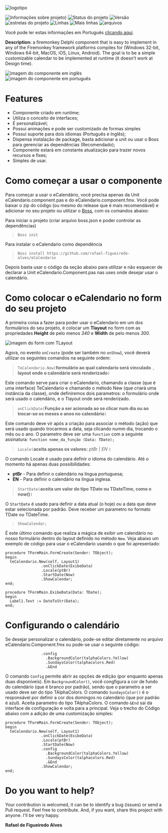 ![logotipo](https://github.com/rafael-figueiredo-alves/eCalendario/blob/main/img/logo.png)

![Informações sobre projeto](https://img.shields.io/badge/Delphi%20Version-10.4.2%20Community-brightgreen))
![Status do projeto](https://img.shields.io/badge/Project's%20status-Version%201.0%20released-brightgreen)
![Versão](https://img.shields.io/badge/Project's%20version-1.0-brightgreen)
![estrelas do projeto](https://img.shields.io/github/stars/rafael-figueiredo-alves/eCalendario?style=flat-square)
![Linhas](https://tokei.rs/b1/github/rafael-figueiredo-alves/eCalendario?color=red&category=lines&style=flat-square)
![Mais linhas](https://tokei.rs/b1/github/rafael-figueiredo-alves/eCalendario?color=green&category=code&style=flat-square)
![arquivos](https://tokei.rs/b1/github/rafael-figueiredo-alves/eCalendario?color=yellow&category=files&style=flat-square)

Você pode ler estas informações em Português [clicando aqui](https://github.com/rafael-figueiredo-alves/eCalendario/blob/main/README.md).

**Description:** a firemonkey Delphi component that is easy to implement in any of the Firemonkey framework platforms compiles for (Windows 32-bit, Windows 64-bit, MacOS, iOS, Linux, Android). The goal is to be a simple customizable calendar to be implemented at runtime (it doesn't work at Design time).

![imagem do componente em inglês](https://github.com/rafael-figueiredo-alves/eCalendario/blob/main/img/img_componente.png) ![imagem do componente em português](https://github.com/rafael-figueiredo-alves/eCalendario/blob/main/img/img_componente_portugues.png)

# Features

* Componente criado em runtime;
* Utiliza o conceito de interfaces;
* É personalizável;
* Possui animações e pode ser customizado de formas simples
* Possui suporte para dois idiomas (Português e Inglês);
* Dispensa instalação de package, basta adicionar a unit ou usar o Boss para gerenciar as dependências (Recomendado);
* Componente estará em constante atualização para trazer novos recursos e fixes;
* Simples de usar.

# Como começar a usar o componente

Para começar a usar o eCalendário, você precisa apenas da Unit eCalendario.component.pas e do eCalendario.component.fmx. Você pode baixar o zip do código (ou mesmo do release que é mais recomendável) e adicionar no seu projeto ou utilizar o [Boss](https://github.com/HashLoad/boss), com os comandos abaixo:

Para iniciar o projeto (criar arquivo boss.json e poder controlar as dependências)

> ` Boss init `

Para instalar o eCalendario como dependência
> ` Boss install https://github.com/rafael-figueiredo-alves/eCalendario `

Depois basta usar o código da seção abaixo para utilizar e não esquecer de declarar a Unit eCalendario.Component.pas nas uses onde desejar usar o calendário.

# Como colocar o eCalendario no form do seu projeto

A primeira coisa a fazer para poder usar o eCalendario em um dos formulários do seu projeto, é colocar um **Tlayout** no form com as propriedades **Height** de pelo menos *340* e **Width** de pelo menos _300_.

![imagem do form com TLayout](https://github.com/rafael-figueiredo-alves/eCalendario/blob/main/img/TLayout.png)

Agora, no evento `onCreate` (pode ser também no `onShow`), você deverá utilizar os seguintes comandos na seguinte ordem:

> `TeCalendario.New(`**formulário ao qual calendario será vinculado** `, ` **layout onde o calendário será renderizado**`)`

Este comando serve para criar o eCalendario, chamando a classe (que é uma interface) TeCalendario e chamando o método New (que criará uma instância da classe), onde definiremos dois parametros: o formulário onde será usado o calendário, e o Tlayout onde será renderizado.

> `onClickDate(`**Função a ser acionada ao se clicar num dia ou ao trocar-se os meses e anos no calendário**`)`

Este comando deve vir após a criação para associar o método (ação) que será usado quando trocarmos a data, seja clicando numm dia, trocando o mês ou o ano. O parametro deve ser uma `function` com a seguinte assinatura: `function nome_da_função (Data: TDate);`

> `Locale(`**aceita apenas os valores:** *ptBr* | *EN* `)`

O comando Locale é usado para definir o idioma do calendário. Até o momento há apenas duas possibilidades:
* **ptBr** - Para definir o calendário na língua portuguesa;
* **EN** - Para definir o calendário na língua inglesa.

> `StartDate(`**aceita um valor do tipo TDate ou TDateTime, como o now()**`)`

O `StartDate` é usado para definir a data atual (o hoje) ou a data que deve estar selecionada por padrão. Deve receber um parametro no formato TDate ou TDateTime.

> `ShowCalendar;`

É este último comando que realiza a mágica de exibir um calendário no nosso formulário dentro do layout definido no método `New`. Veja abaixo um exemplo de código para usar o eCalendario usando o que foi apresentado:

```Delphi
procedure TFormMain.FormCreate(Sender: TObject);
begin
  teCalendario.New(self, Layout1)
                .onClickDate(ExibeData)
                .Locale(ptBr)
                .StartDate(Now)
                .ShowCalendar;
end;

procedure TFormMain.ExibeData(Data: TDate);
begin
  Label1.Text := DateToStr(Data);
end;
```

# Configurando o calendário

Se desejar personalizar o calendário, pode-se editar diretamente no arquivo eCalendario.Component.fmx ou pode-se usar o seguinte código:

```Delphi
                .config
                  .BackgroundColor(talphaColors.Yellow)
                  .SundaysColor(talphacolors.Red)
                  .&End
```

O comando `Config` permite abrir as opções de edição (por enquanto apenas duas disponíveis). Em `BackgroundColor()`, você congfigura a cor de fundo do calendário (que é branco por padrão), sendo que o parametro a ser usado deve ser do tipo TAlphaColors. O comando `SundaysColor()` é o responsável por definir a cor dos domingos no calendário (que por padrão é azul). Aceita parametro do tipo TAlphaColors. O comando `&End` sai da interface de configuração e volta para a principal. Veja o trecho do Código abaixo com a adição de uma customização simples:

```Delphi
procedure TFormMain.FormCreate(Sender: TObject);
begin
  teCalendario.New(self, Layout1)
                .onClickDate(ExibeData)
                .Locale(ptBr)
                .StartDate(Now)
                .config
                  .BackgroundColor(talphaColors.Yellow)
                  .SundaysColor(talphacolors.Red)
                  .&End
                .ShowCalendar;
end;
```

# Do you want to help?

Your contribution is welcomed, it can be to identify a bug (issues) or send a  Pull request. Feel free to contribute. And, if you want, share this project with anyone. I'll be very happy.

**Rafael de Figueiredo Alves**